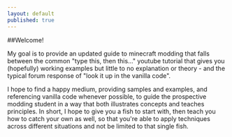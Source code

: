 ```yaml
---
layout: default
published: true
---
```


##Welcome!


My goal is to provide an updated guide to minecraft modding that falls between the common "type this, then this..." youtube tutorial that gives you (hopefully) working examples but little to no explanation or theory - and the typical forum response of "look it up in the vanilla code".


I hope to find a happy medium, providing samples and examples, and referencing vanilla code whenever possible, to guide the prospective modding student in a way that both illustrates concepts and teaches principles. In short, I hope to give you a fish to start with, then teach you how to catch your own as well, so that you're able to apply techniques across different situations and not be limited to that single fish.
